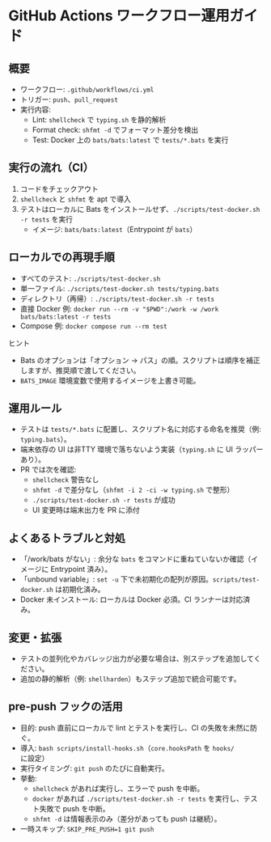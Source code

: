 # GitHub Actions ワークフロー運用ガイド

## 概要
- ワークフロー: `.github/workflows/ci.yml`
- トリガー: `push`、`pull_request`
- 実行内容:
  - Lint: `shellcheck` で `typing.sh` を静的解析
  - Format check: `shfmt -d` でフォーマット差分を検出
  - Test: Docker 上の `bats/bats:latest` で `tests/*.bats` を実行

## 実行の流れ（CI）
1. コードをチェックアウト
2. `shellcheck` と `shfmt` を apt で導入
3. テストはローカルに Bats をインストールせず、`./scripts/test-docker.sh -r tests` を実行
   - イメージ: `bats/bats:latest`（Entrypoint が `bats`）

## ローカルでの再現手順
- すべてのテスト: `./scripts/test-docker.sh`
- 単一ファイル: `./scripts/test-docker.sh tests/typing.bats`
- ディレクトリ（再帰）: `./scripts/test-docker.sh -r tests`
- 直接 Docker 例: `docker run --rm -v "$PWD":/work -w /work bats/bats:latest -r tests`
- Compose 例: `docker compose run --rm test`

ヒント
- Bats のオプションは「オプション → パス」の順。スクリプトは順序を補正しますが、推奨順で渡してください。
- `BATS_IMAGE` 環境変数で使用するイメージを上書き可能。

## 運用ルール
- テストは `tests/*.bats` に配置し、スクリプト名に対応する命名を推奨（例: `typing.bats`）。
- 端末依存の UI は非TTY 環境で落ちないよう実装（`typing.sh` に UI ラッパーあり）。
- PR では次を確認:
  - `shellcheck` 警告なし
  - `shfmt -d` で差分なし（`shfmt -i 2 -ci -w typing.sh` で整形）
  - `./scripts/test-docker.sh -r tests` が成功
  - UI 変更時は端末出力を PR に添付

## よくあるトラブルと対処
- 「/work/bats がない」: 余分な `bats` をコマンドに重ねていないか確認（イメージに Entrypoint 済み）。
- 「unbound variable」: `set -u` 下で未初期化の配列が原因。`scripts/test-docker.sh` は初期化済み。
- Docker 未インストール: ローカルは Docker 必須。CI ランナーは対応済み。

## 変更・拡張
- テストの並列化やカバレッジ出力が必要な場合は、別ステップを追加してください。
- 追加の静的解析（例: `shellharden`）もステップ追加で統合可能です。

## pre-push フックの活用
- 目的: push 直前にローカルで lint とテストを実行し、CI の失敗を未然に防ぐ。
- 導入: `bash scripts/install-hooks.sh`（`core.hooksPath` を `hooks/` に設定）
- 実行タイミング: `git push` のたびに自動実行。
- 挙動:
  - `shellcheck` があれば実行し、エラーで push を中断。
  - `docker` があれば `./scripts/test-docker.sh -r tests` を実行し、テスト失敗で push を中断。
  - `shfmt -d` は情報表示のみ（差分があっても push は継続）。
- 一時スキップ: `SKIP_PRE_PUSH=1 git push`
